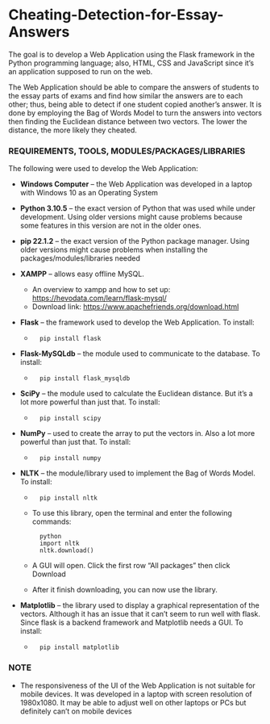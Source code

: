 # Cheating-Detection-for-Essay-Answers

The goal is to develop a Web Application using the Flask framework in the Python programming language; also, HTML, CSS and JavaScript since it’s an application supposed to run on the web.

The Web Application should be able to compare the answers of students to the essay parts of exams and find how similar the answers are to each other; thus, being able to detect if one student copied another’s answer. It is done by employing the Bag of Words Model to turn the answers into vectors then finding the Euclidean distance between two vectors. The lower the distance, the more likely they cheated.

### REQUIREMENTS, TOOLS, MODULES/PACKAGES/LIBRARIES

The following were used to develop the Web Application:

* **Windows Computer** – the Web Application was developed in a laptop with Windows 10 as an Operating System

* **Python 3.10.5** – the exact version of Python that was used while under development. Using older versions might cause problems because some features in this version are not in the older ones.
* **pip 22.1.2** – the exact version of the Python package manager. Using older versions might cause problems when installing the packages/modules/libraries needed
* **XAMPP** – allows easy offline MySQL.
    * An overview to xampp and how to set up: https://hevodata.com/learn/flask-mysql/
    * Download link: https://www.apachefriends.org/download.html
* **Flask** – the framework used to develop the Web Application. To install:
    *       pip install flask
* **Flask-MySQLdb** – the module used to communicate to the database. To install:
    *       pip install flask_mysqldb
* **SciPy** – the module used to calculate the Euclidean distance. But it’s a lot more powerful than just that. To install:
    *       pip install scipy
* **NumPy** – used to create the array to put the vectors in. Also a lot more powerful than just that. To install:
    *       pip install numpy
* **NLTK** – the module/library used to implement the Bag of Words Model. To install:
    *       pip install nltk
    * To use this library, open the terminal and enter the following commands:

            python
            import nltk
            nltk.download()
    * A GUI will open. Click the first row “All packages” then click Download
    * After it finish downloading, you can now use the library.

* **Matplotlib** – the library used to display a graphical representation of the vectors. Although it has an issue that it can’t seem to run well with flask. Since flask is a backend framework and Matplotlib needs a GUI. To install:
    *       pip install matplotlib

### NOTE

* The responsiveness of the UI of the Web Application is not suitable for mobile devices. It was developed in a laptop with screen resolution of 1980x1080. It may be able to adjust well on other laptops or PCs but definitely can’t on mobile devices